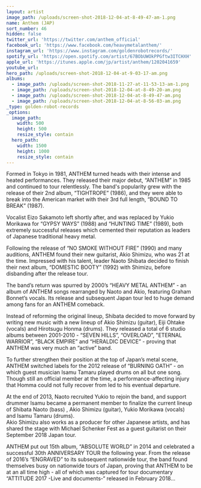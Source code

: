 ```yaml
---
layout: artist
image_path: /uploads/screen-shot-2018-12-04-at-8-49-47-am-1.png
name: Anthem (JAP)
sort_number: 46
hidden: false
twitter_url: 'https://twitter.com/anthem_official'
facebook_url: 'https://www.facebook.com/heavymetalanthem/'
instagram_url: 'https://www.instagram.com/goldenrobotrecords/'
spotify_url: 'https://open.spotify.com/artist/67BObUWOkPPGftw3ITCHXH'
apple_url: 'https://itunes.apple.com/jp/artist/anthem/1202041659'
youtube_url:
hero_path: /uploads/screen-shot-2018-12-04-at-9-03-17-am.png
albums:
  - image_path: /uploads/screen-shot-2018-11-27-at-11-53-13-am-1.png
  - image_path: /uploads/screen-shot-2018-12-04-at-8-49-20-am.png
  - image_path: /uploads/screen-shot-2018-12-04-at-8-49-47-am.png
  - image_path: /uploads/screen-shot-2018-12-04-at-8-56-03-am.png
_type: golden-robot-records
_options:
  image_path:
    width: 500
    height: 500
    resize_style: contain
  hero_path:
    width: 1500
    height: 1000
    resize_style: contain
---
```


Formed in Tokyo in 1981, ANTHEM turned heads with their intense and heated performances. They released their major debut, “ANTHEM” in 1985 and continued to tour relentlessly. The band's popularity grew with the release of their 2nd album, “TIGHTROPE” (1986), and they were able to break into the American market with their 3rd full length, “BOUND TO BREAK” (1987).

Vocalist Eizo Sakamoto left shortly after, and was replaced by Yukio Morikawa for “GYPSY WAYS” (1988) and “HUNTING TIME” (1989), both extremely successful releases which cemented their reputation as leaders of Japanese traditional heavy metal.

Following the release of “NO SMOKE WITHOUT FIRE” (1990) and many auditions, ANTHEM found their new guitarist, Akio Shimizu, who was 21 at the time. Impressed with his talent, leader Naoto Shibata decided to finish their next album, “DOMESTIC BOOTY” (1992) with Shimizu, before disbanding after the release tour.

The band’s return was spurred by 2000’s “HEAVY METAL ANTHEM” - an album of ANTHEM songs rearranged by Naoto and Akio, featuring Graham Bonnet’s vocals. Its release and subsequent Japan tour led to huge demand among fans for an ANTHEM comeback.

Instead of reforming the original lineup, Shibata decided to move forward by writing new music with a new lineup of Akio Shimizu (guitar), Eiji Ohtake (vocals) and Hirotsugu Honma (drums). They released a total of 6 studio albums between 2001-2010 - “SEVEN HILLS”, “OVERLOAD”, "ETERNAL WARRIOR”, “BLACK EMPIRE” and “HERALDIC DEVICE” - proving that ANTHEM was very much an “active” band.

To further strengthen their position at the top of Japan’s metal scene, ANTHEM switched labels for the 2012 release of “BURNING OATH” - on which guest musician Isamu Tamaru played drums on all but one song. Though still an official member at the time, a performance-affecting injury that Homma could not fully recover from led to his eventual departure.

At the end of 2013, Naoto recruited Yukio to rejoin the band, and support drummer Isamu became a permanent member to finalize the current lineup of Shibata Naoto (bass) , Akio Shimizu (guitar), Yukio Morikawa (vocals) and Isamu Tamaru (drums).<br>Akio Shimizu also works as a producer for other Japanese artists, and has shared the stage with Michael Schenker Fest as a guest guitarist on their September 2018 Japan tour.

ANTHEM put out 15th album, “ABSOLUTE WORLD” in 2014 and celebrated a successful 30th ANNIVERSARY TOUR the following year. From the release of 2016’s “ENGRAVED” to its subsequent nationwide tour, the band found themselves busy on nationwide tours of Japan, proving that ANTHEM to be at an all time high - all of which was captured for tour documentary “ATTITUDE 2017 -Live and documents-“ released in February 2018...